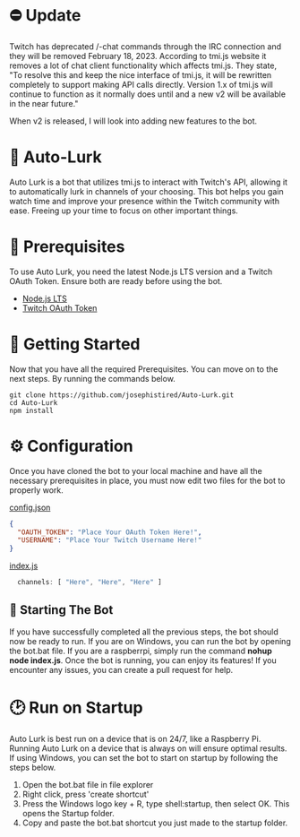 # ⛔ Update
Twitch has deprecated /-chat commands through the IRC connection and they will be removed February 18, 2023. According to tmi.js website it removes a lot of chat client functionality which affects tmi.js. They state, "To resolve this and keep the nice interface of tmi.js, it will be rewritten completely to support making API calls directly. Version 1.x of tmi.js will continue to function as it normally does until and a new v2 will be available in the near future."

When v2 is released, I will look into adding new features to the bot.


# 🤖 Auto-Lurk
Auto Lurk is a bot that utilizes tmi.js to interact with Twitch's API, allowing it to automatically lurk in channels of your choosing. This bot helps you gain watch time and improve your presence within the Twitch community with ease. Freeing up your time to focus on other important things. 

# 🔧 Prerequisites
To use Auto Lurk, you need the latest Node.js LTS version and a Twitch OAuth Token. Ensure both are ready before using the bot.

* [Node.js LTS](https://nodejs.org/en/)
* [Twitch OAuth Token](https://twitchapps.com/tmi/)

# 💫 Getting Started
Now that you have all the required Prerequisites. You can move on to the next steps. By running the commands below.
```
git clone https://github.com/josephistired/Auto-Lurk.git
cd Auto-Lurk
npm install
```

# ⚙️ Configuration
Once you have cloned the bot to your local machine and have all the necessary prerequisites in place, you must now edit two files for the bot to properly  work.

[config.json](https://github.com/josephistired/Auto-Lurk/blob/main/Configuration/config.json)
```json
{
  "OAUTH_TOKEN": "Place Your OAuth Token Here!",
  "USERNAME": "Place Your Twitch Username Here!"
}
```

[index.js](https://github.com/josephistired/Auto-Lurk/blob/main/index.js)

```js
  channels: [ "Here", "Here", "Here" ]
```

## 🎊 Starting The Bot
If you have successfully completed all the previous steps, the bot should now be ready to run. If you are on Windows, you can run the bot by opening the bot.bat file. If you are a raspberrpi, simply run the command **nohup node index.js**. Once the bot is running, you can enjoy its features! If you encounter any issues, you can create a pull request for help.

# 🕑 Run on Startup
Auto Lurk is best run on a device that is on 24/7, like a Raspberry Pi. Running Auto Lurk on a device that is always on will ensure optimal results. If using Windows, you can set the bot to start on startup by following the steps below. 


1. Open the bot.bat file in file explorer
2. Right click, press 'create shortcut'
3. Press the Windows logo key + R, type shell:startup, then select OK. This opens the Startup folder.
4. Copy and paste the bot.bat shortcut you just made to the startup folder.
